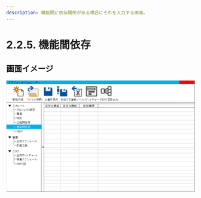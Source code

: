 ```yaml
---
description: 機能間に依存関係がある場合にそれを入力する画面。
---
```


# 2.2.5. 機能間依存

## 画面イメージ

![](../../.gitbook/assets/ji-neng-jian-yi-cun-ru-li-hua-mian.png)

